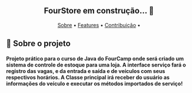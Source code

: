 <h2 align="center">FourStore em construção... 🚧</h2>

<p align="center">
 <a href="#-sobre-o-projeto">Sobre</a> •
 <a href="#features">Features</a> •  
 <a href="#contribuicao">Contribuição</a> • 
</p>

## 🔎 Sobre o projeto
#### Projeto prático para o curso de Java do FourCamp onde será criado um sistema de controle de estoque para uma loja. A interface serviço fará o registro das vagas, e da entrada e saída e de veículos com seus respectivos horários. A Classe principal irá receber do usuário as informações do veículo e executar os métodos importados de serviço!
